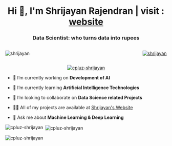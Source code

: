 <h1 align="center">Hi 👋, I'm Shrijayan Rajendran | visit : <a href="https://shrijayan.cpluz.com">website</a></h1>
<h3 align="center">Data Scientist: who turns data into rupees</h3>

<div style="display: flex; justify-content: space-between;">
  <p align="left"> <img src="https://komarev.com/ghpvc/?username=shrijayan&label=Profile%20views&color=0e75b6&style=flat" alt="shrijayan" /> </p>
  <p align="center"> <a href="https://twitter.com/rshrijayan" target="blank"><img src="https://img.shields.io/twitter/follow/rshrijayan?logo=twitter&style=for-the-badge" alt="shrijayan" /></a> </p>
</div>

<p align="center"> <a href="https://github.com/ryo-ma/github-profile-trophy"><img src="https://github-profile-trophy.vercel.app/?username=shrijayan" alt="cpluz-shrijayan" /></a> </p>


- 🔭 I’m currently working on **Development of AI**

- 🌱 I’m currently learning **Artificial Intelligence Technologies**

- 👯 I’m looking to collaborate on **Data Science related Projects**

- 👨‍💻 All of my projects are available at [Shrijayan's Website](https://www.shrijayan.cpluz.com)

- 💬 Ask me about **Machine Learning & Deep Learning**

<p><img align="left" src="https://github-readme-stats.vercel.app/api/top-langs?username=shrijayan&show_icons=true&locale=en&layout=compact" alt="cpluz-shrijayan" /></p>

<p>&nbsp;<img align="center" src="https://github-readme-stats.vercel.app/api?username=shrijayan&show_icons=true&locale=en" alt="cpluz-shrijayan" /></p>

<p><img align="center" src="https://github-readme-streak-stats.herokuapp.com/?user=shrijayan&" alt="cpluz-shrijayan" /></p>
